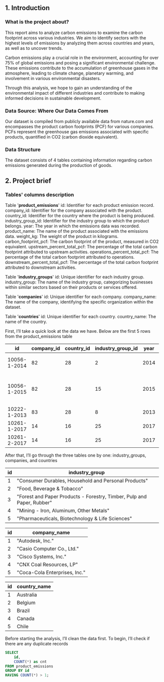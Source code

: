 ## 1\. Introduction

### What is the project about?

This report aims to analyze carbon emissions to examine the carbon footprint across various industries. We aim to identify sectors with the highest levels of emissions by analyzing them across countries and years, as well as to uncover trends.

Carbon emissions play a crucial role in the environment, accounting for over 75% of global emissions and posing a significant environmental challenge. These emissions contribute to the accumulation of greenhouse gases in the atmosphere, leading to climate change, planetary warming, and involvement in various environmental disasters.

Through this analysis, we hope to gain an understanding of the environmental impact of different industries and contribute to making informed decisions in sustainable development.

### Data Source: Where Our Data Comes From

Our dataset is compiled from publicly available data from nature.com and encompasses the product carbon footprints (PCF) for various companies. PCFs represent the greenhouse gas emissions associated with specific products, quantified in CO2 (carbon dioxide equivalent).

### Data Structure

The dataset consists of 4 tables containing information regarding carbon emissions generated during the production of goods.



## 2\. Project brief

### Tables' columns description

Table '**product_emissions**'
id: Identifier for each product emission record.
company_id: Identifier for the company associated with the product.
country_id: Identifier for the country where the product is being produced.
industry_group_id: Identifier for the industry group to which the product belongs.
year: The year in which the emissions data was recorded.
product_name: The name of the product associated with the emissions data.
weight_kg: The weight of the product in kilograms.
carbon_footprint_pcf: The carbon footprint of the product, measured in CO2 equivalent.
upstream_percent_total_pcf: The percentage of the total carbon footprint attributed to upstream activities.
operations_percent_total_pcf: The percentage of the total carbon footprint attributed to operations.
downstream_percent_total_pcf: The percentage of the total carbon footprint attributed to downstream activities.
 

Table '**industry_groups**'
id: Unique identifier for each industry group.
industry_group: The name of the industry group, categorizing businesses within similar sectors based on their products or services offered.
 

Table '**companies**'
id: Unique identifier for each company.
company_name: The name of the company, identifying the specific organization within the dataset.
 

Table '**countries**'
id: Unique identifier for each country.
country_name: The name of the country.

First, I’ll take a quick look at the data we have. Below are the first 5 rows from the product\_emissions table

| id | company\_id | country\_id | industry\_group\_id | year | product\_name | weight\_kg | carbon\_footprint\_pcf | upstream\_percent\_total\_pcf | operations\_percent\_total\_pcf | downstream\_percent\_total\_pcf |
| --- | ---------- | ---------- | ----------------- | ---- | ------------ | --------- | -------------------- | -------------------------- | ---------------------------- | ---------------------------- |
| 10056-1-2014 | 82 | 28 | 2 | 2014 | Frosted Flakes(R) Cereal | 0.7485 | 2 | 57.50 | 30.00 | 12.50 |
| 10056-1-2015 | 82 | 28 | 15 | 2015 | "Frosted Flakes, 23 oz, produced in Lancaster, PA (one carton)" | 0.7485 | 2 | 57.50 | 30.00 | 12.50 |
| 10222-1-2013 | 83 | 28 | 8 | 2013 | Office Chair | 20.68 | 73 | 80.63 | 17.36 | 2.01 |
| 10261-1-2017 | 14 | 16 | 25 | 2017 | Multifunction Printers | 110.0 | 1488 | 30.65 | 5.51 | 63.84 |
| 10261-2-2017 | 14 | 16 | 25 | 2017 | Multifunction Printers | 110.0 | 1818 | 25.08 | 4.51 | 70.41 |

After that, I’ll go through the three tables one by one: industry\_groups, companies, and countries

|id|industry_group|
|--|--------------|
|1|"Consumer Durables, Household and Personal Products"|
|2|"Food, Beverage & Tobacco"|
|3|"Forest and Paper Products - Forestry, Timber, Pulp and Paper, Rubber"|
|4|"Mining - Iron, Aluminum, Other Metals"|
|5|"Pharmaceuticals, Biotechnology & Life Sciences"|


| id | company\_name |
| --- | ------------ |
| 1 | "Autodesk, Inc." |
| 2 | "Casio Computer Co., Ltd." |
| 3 | "Cisco Systems, Inc." |
| 4 | "CNX Coal Resources, LP" |
| 5 | "Coca-Cola Enterprises, Inc." |

| id | country\_name |
| --- | ------------ |
| 1 | Australia |
| 2 | Belgium |
| 3 | Brazil |
| 4 | Canada |
| 5 | Chile |

Before starting the analysis, I’ll clean the data first. To begin, I’ll check if there are any duplicate records

```sql
SELECT
	id,
	COUNT(*) as cnt
FROM product_emissions
GROUP BY id
HAVING COUNT(*) > 1;
```
